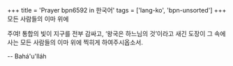 +++
title = 'Prayer bpn6592 in 한국어'
tags = ['lang-ko', 'bpn-unsorted']
+++
모든 사람들의 이마 위에

주여! 통합의 빛이 지구를 전부 감싸고, ‘왕국은 하느님의 것’이라고 새긴 도장이 그 속에 사는 모든 사람들의 이마 위에 찍히게 하여주시옵소서.

-- Bahá'u'lláh
